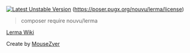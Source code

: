 [![Latest Unstable Version](https://poser.pugx.org/Nouvu/lerma/v)](https://packagist.org/packages/nouvu/lerma) (https://poser.pugx.org/nouvu/lerma/license)

> composer require nouvu/lerma

[Lerma Wiki](https://github.com/MouseZver/Lerma/wiki)

Create by [MouseZver](https://php.ru/forum/members/40235)

